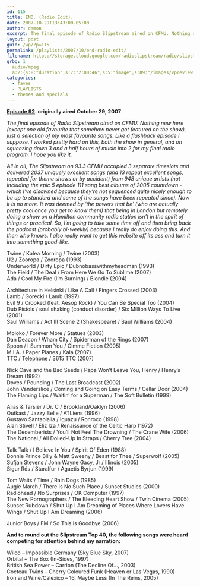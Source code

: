 ```yaml
---
id: 115
title: END. (Radio Edit).
date: 2007-10-29T13:43:00-05:00
author: damon
excerpt: The final episode of Radio Slipstream aired on CFMU. Nothing new here (except one old favourite that somehow never got featured on the show), just a selection of my most favourite songs. Like a flashback episode I suppose. I worked pretty hard on this, both the show in general, and on squeezing down 3 and a half hours of music into 2 for my final radio program. I hope you like it.
layout: post
guid: /wp/?p=115
permalink: /playlists/2007/10/end-radio-edit/
filename: https://storage.cloud.google.com/radioslipstream/radio/slipstream-92.mp3
grbg: 1
  audio/mpeg
  a:2:{s:8:"duration";s:7:"2:00:46";s:5:"image";s:89:"/images/vpreview_center.png";}
categories:
  - faves
  - PLAYLISTS
  - themes and specials
---
```


**[Episode 92](https://storage.cloud.google.com/radioslipstream/radio/slipstream-92.mp3). originally aired October 29, 2007**

_The final episode of Radio Slipstream aired on CFMU. Nothing new here (except one old favourite that somehow never got featured on the show), just a selection of my most favourite songs. Like a flashback episode I suppose. I worked pretty hard on this, both the show in general, and on squeezing down 3 and a half hours of music into 2 for my final radio program. I hope you like it._

_All in all, The Slipstream on 93.3 CFMU occupied 3 separate timeslots and delivered 2037 uniquely excellent songs (and 13 repeat excellent songs, repeated for theme shows or by accident) from 948 unique artists (not including the epic 5 episode 111 song best albums of 2005 countdown -which I’ve disowned because they’re not sequenced quite nicely enough to be up to standard and some of the songs have been repeated since). Now it is no more. It was deemed by ‘the powers that be’ (who are actually pretty cool once you get to know them) that being in London but remotely doing a show on a Hamilton community radio station isn’t in the spirit of things or practical. So, I’m going to take some time off and then bring back the podcast (probably bi-weekly) because I really do enjoy doing this. And then who knows. I also really want to get this website off its ass and turn it into something good-like._

Twine / Kalea Morning / Twine (2003)  
U2 / Zooropa / Zooropa (1993)  
Underworld / Dirty Epic / Dubnobasswithmyheadman (1993)  
The Field / The Deal / From Here We Go To Sublime (2007)  
Ada / Cool My Fire (I’m Burning) / Blondie (2004)

Architecture in Helsinki / Like A Call / Fingers Crossed (2003)  
Lamb / Gorecki / Lamb (1997)  
Evil 9 / Crooked (feat. Aesop Rock) / You Can Be Special Too (2004)  
Dub Pistols / soul shaking (conduct disorder) / Six Million Ways To Live (2001)  
Saul Williams / Act III Scene 2 (Shakespeare) / Saul Williams (2004)

Moloko / Forever More / Statues (2003)  
Dan Deacon / Wham City / Spiderman of the Rings (2007)  
Spoon / I Summon You / Gimme Fiction (2005)  
M.I.A. / Paper Planes / Kala (2007)  
TTC / Telephone / 3615 TTC (2007)

Nick Cave and the Bad Seeds / Papa Won’t Leave You, Henry / Henry’s Dream (1992)  
Doves / Pounding / The Last Broadcast (2002)  
John Vanderslice / Coming and Going on Easy Terms / Cellar Door (2004)  
The Flaming Lips / Waitin’ for a Superman / The Soft Bulletin (1999)

Alias & Tarsier / Dr. C / Brookland/Oaklyn (2006)  
Outkast / Jazzy Belle / ATLiens (1996)  
Gustavo Santaolalla / Iguazu / Ronroco (1998)  
Alan Stivell / Eliz Iza / Renaissance of the Celtic Harp (1972)  
The Decemberists / You’ll Not Feel The Drowning / The Crane Wife (2006)  
The National / All Dolled-Up In Straps / Cherry Tree (2004)

Talk Talk / I Believe In You / Spirit Of Eden (1988)  
Bonnie Prince Billy & Matt Sweeny / Beast for Thee / Superwolf (2005)  
Sufjan Stevens / John Wayne Gacy, Jr / Illinois (2005)  
Sigur Rós / Staralfur / Agaetis Byrjun (1999)

Tom Waits / Time / Rain Dogs (1985)  
Augie March / There Is No Such Place / Sunset Studies (2000)  
Radiohead / No Surprises / OK Computer (1997)  
The New Pornographers / The Bleeding Heart Show / Twin Cinema (2005)  
Sunset Rubdown / Shut Up I Am Dreaming of Places Where Lovers Have Wings / Shut Up I Am Dreaming (2006)

Junior Boys / FM / So This is Goodbye (2006)

**And to round out the Slipstream Top 40, the following songs were heard competing for attention behind my narration:**

Wilco – Impossible Germany (Sky Blue Sky, 2007)  
Orbital – The Box (In-Sides, 1997)  
British Sea Power – Carrion (The Decline Of…, 2003)  
Cocteau Twins – Cherry Coloured Funk (Heaven or Las Vegas, 1990)  
Iron and Wine/Calexico – 16, Maybe Less (In The Reins, 2005)
